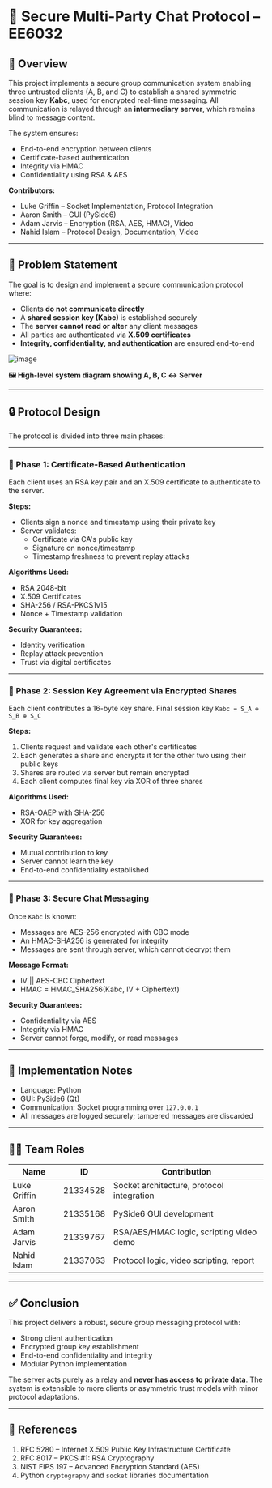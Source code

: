 # 🔐 Secure Multi-Party Chat Protocol – EE6032

## 📘 Overview

This project implements a secure group communication system enabling three untrusted clients (A, B, and C) to establish a shared symmetric session key **Kabc**, used for encrypted real-time messaging. All communication is relayed through an **intermediary server**, which remains blind to message content.

The system ensures:
- End-to-end encryption between clients  
- Certificate-based authentication  
- Integrity via HMAC  
- Confidentiality using RSA & AES  

**Contributors:**
- Luke Griffin – Socket Implementation, Protocol Integration  
- Aaron Smith – GUI (PySide6)  
- Adam Jarvis – Encryption (RSA, AES, HMAC), Video  
- Nahid Islam – Protocol Design, Documentation, Video  

---

## 🧠 Problem Statement

The goal is to design and implement a secure communication protocol where:
- Clients **do not communicate directly**
- A **shared session key (Kabc)** is established securely
- The **server cannot read or alter** any client messages
- All parties are authenticated via **X.509 certificates**
- **Integrity, confidentiality, and authentication** are ensured end-to-end

![image](https://github.com/user-attachments/assets/b2d47ab9-63e9-4123-9656-78222e655114)

**🖼️ High-level system diagram showing A, B, C ↔ Server**

---

## 🔒 Protocol Design

The protocol is divided into three main phases:

---

### 🔐 Phase 1: Certificate-Based Authentication

Each client uses an RSA key pair and an X.509 certificate to authenticate to the server.

**Steps:**
- Clients sign a nonce and timestamp using their private key
- Server validates:
  - Certificate via CA's public key
  - Signature on nonce/timestamp
  - Timestamp freshness to prevent replay attacks

**Algorithms Used:**
- RSA 2048-bit  
- X.509 Certificates  
- SHA-256 / RSA-PKCS1v15  
- Nonce + Timestamp validation  

**Security Guarantees:**
- Identity verification  
- Replay attack prevention  
- Trust via digital certificates  

---

### 🔑 Phase 2: Session Key Agreement via Encrypted Shares

Each client contributes a 16-byte key share. Final session key `Kabc = S_A ⊕ S_B ⊕ S_C`

**Steps:**
1. Clients request and validate each other's certificates
2. Each generates a share and encrypts it for the other two using their public keys
3. Shares are routed via server but remain encrypted
4. Each client computes final key via XOR of three shares

**Algorithms Used:**
- RSA-OAEP with SHA-256  
- XOR for key aggregation  

**Security Guarantees:**
- Mutual contribution to key  
- Server cannot learn the key  
- End-to-end confidentiality established  

---

### 💬 Phase 3: Secure Chat Messaging

Once `Kabc` is known:
- Messages are AES-256 encrypted with CBC mode
- An HMAC-SHA256 is generated for integrity
- Messages are sent through server, which cannot decrypt them

**Message Format:**
- IV || AES-CBC Ciphertext  
- HMAC = HMAC_SHA256(Kabc, IV + Ciphertext)

**Security Guarantees:**
- Confidentiality via AES  
- Integrity via HMAC  
- Server cannot forge, modify, or read messages  

---

## 🧪 Implementation Notes

- Language: Python  
- GUI: PySide6 (Qt)  
- Communication: Socket programming over `127.0.0.1`  
- All messages are logged securely; tampered messages are discarded

---

## 🧑‍💻 Team Roles

| Name         | ID        | Contribution                                |
|--------------|-----------|---------------------------------------------|
| Luke Griffin | 21334528  | Socket architecture, protocol integration   |
| Aaron Smith  | 21335168  | PySide6 GUI development                     |
| Adam Jarvis  | 21339767  | RSA/AES/HMAC logic, scripting video demo    |
| Nahid Islam  | 21337063  | Protocol logic, video scripting, report     |

---

## ✅ Conclusion

This project delivers a robust, secure group messaging protocol with:
- Strong client authentication  
- Encrypted group key establishment  
- End-to-end confidentiality and integrity  
- Modular Python implementation

The server acts purely as a relay and **never has access to private data**. The system is extensible to more clients or asymmetric trust models with minor protocol adaptations.

---

## 📎 References

1. RFC 5280 – Internet X.509 Public Key Infrastructure Certificate  
2. RFC 8017 – PKCS #1: RSA Cryptography  
3. NIST FIPS 197 – Advanced Encryption Standard (AES)  
4. Python `cryptography` and `socket` libraries documentation  
